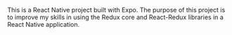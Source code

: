 This is a React Native project built with Expo.
The purpose of this project is to improve my skills in using
the Redux core and React-Redux libraries in a React Native application.

